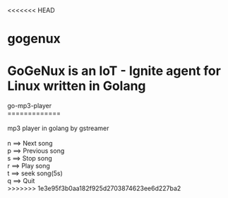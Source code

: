 <<<<<<< HEAD
# gogenux
GoGeNux is an IoT - Ignite agent for Linux written in Golang
=======
<div>go-mp3-player</div><div>=============</div><div><br></div><div>mp3 player in golang by gstreamer</div><div><br></div><div>n ==&gt; Next song</div><div>p ==&gt; Previous song</div><div>s ==&gt; Stop song</div><div>r ==&gt; Play song</div><div>t ==&gt; seek song(5s)</div><div>q ==&gt; Quit</div>
>>>>>>> 1e3e95f3b0aa182f925d2703874623ee6d227ba2
